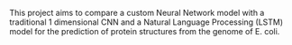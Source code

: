 This project aims to compare a custom Neural Network model with a traditional 1 dimensional CNN and a Natural Language Processing (LSTM) model for the prediction of protein structures from the genome of E. coli.
